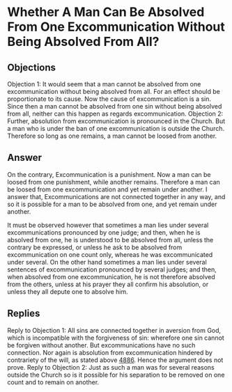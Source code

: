 # Whether A Man Can Be Absolved From One Excommunication Without Being Absolved From All?
## Objections
Objection 1: It would seem that a man cannot be absolved from one excommunication without being absolved from all. For an effect should be proportionate to its cause. Now the cause of excommunication is a sin. Since then a man cannot be absolved from one sin without being absolved from all, neither can this happen as regards excommunication.
Objection 2: Further, absolution from excommunication is pronounced in the Church. But a man who is under the ban of one excommunication is outside the Church. Therefore so long as one remains, a man cannot be loosed from another.
## Answer
On the contrary, Excommunication is a punishment. Now a man can be loosed from one punishment, while another remains. Therefore a man can be loosed from one excommunication and yet remain under another.
I answer that, Excommunications are not connected together in any way, and so it is possible for a man to be absolved from one, and yet remain under another.

It must be observed however that sometimes a man lies under several excommunications pronounced by one judge; and then, when he is absolved from one, he is understood to be absolved from all, unless the contrary be expressed, or unless he ask to be absolved from excommunication on one count only, whereas he was excommunicated under several. On the other hand sometimes a man lies under several sentences of excommunication pronounced by several judges; and then, when absolved from one excommunication, he is not therefore absolved from the others, unless at his prayer they all confirm his absolution, or unless they all depute one to absolve him.
## Replies
Reply to Objection 1: All sins are connected together in aversion from God, which is incompatible with the forgiveness of sin: wherefore one sin cannot be forgiven without another. But excommunications have no such connection. Nor again is absolution from excommunication hindered by contrariety of the will, as stated above [4886](A[2]). Hence the argument does not prove.
Reply to Objection 2: Just as such a man was for several reasons outside the Church so is it possible for his separation to be removed on one count and to remain on another.